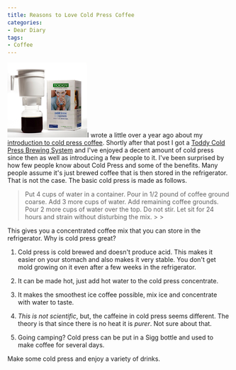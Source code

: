 ```yaml
---
title: Reasons to Love Cold Press Coffee
categories:
- Dear Diary
tags:
- Coffee
---
```


[![Toddy-Cold-Brew-System.png](/assets/posts/2008/toddy-cold-brew-system.png)](http://www.amazon.com/dp/B0006H0JVW/?tag=thingelstad-20)I wrote a little over a year ago about my [introduction to cold press coffee](/thingelstad/cold-press-coffee). Shortly after that post I got a [Toddy Cold Press Brewing System](http://www.amazon.com/dp/B0006H0JVW/?tag=thingelstad-20) and I've enjoyed a decent amount of cold press since then as well as introducing a few people to it.
I've been surprised by how few people know about Cold Press and some of the benefits. Many people assume it's just brewed coffee that is then stored in the refrigerator. That is not the case. The basic cold press is made as follows.

<blockquote>Put 4 cups of water in a container. Pour in 1/2 pound of coffee ground coarse. Add 3 more cups of water. Add remaining coffee grounds. Pour 2 more cups of water over the top. Do not stir. Let sit for 24 hours and strain without disturbing the mix.
> 
> </blockquote>

This gives you a concentrated coffee mix that you can store in the refrigerator. Why is cold press great?



  1. Cold press is cold brewed and doesn't produce acid. This makes it easier on your stomach and also makes it very stable. You don't get mold growing on it even after a few weeks in the refrigerator.


  2. It can be made hot, just add hot water to the cold press concentrate.


  3. It makes the smoothest ice coffee possible, mix ice and concentrate with water to taste.


  4. _This is not scientific_, but, the caffeine in cold press seems different. The theory is that since there is no heat it is _purer_. Not sure about that.


  5. Going camping? Cold press can be put in a Sigg bottle and used to make coffee for several days.

Make some cold press and enjoy a variety of drinks.
